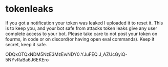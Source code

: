 # tokenleaks
If you got a notification your token was leaked I uploaded it to reset it. This is to keep you, and your bot safe from attacks token leaks give any user complete access to your bot. Please take care to not post your token on fourms, in code or on discord(or having open eval commands). Keep it secret, keep it safe.

ODQxOTQxNDM5NzE3MzEwNDY0.YJuFEQ.J_AZUcGyiQ-5NYvRaBa6J6EKEro
